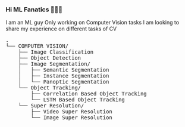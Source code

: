 ### Hi ML Fanatics 👋👋👋

<!--
**pentanol2/pentanol2** is a ✨ _special_ ✨ repository because its `README.md` (this file) appears on your GitHub profile.

Here are some ideas to get you started:

- 🔭 I’m currently working on ...
- 🌱 I’m currently learning ...
- 👯 I’m looking to collaborate on ...
- 🤔 I’m looking for help with ...
- 💬 Ask me about ...
- 📫 How to reach me: ...
- 😄 Pronouns: ...
- ⚡ Fun fact: ...
-->
I am an ML guy
Only working on Computer Vision tasks
I am looking to share my experience on different tasks of CV

<!-- 
I work on CV -- Image Classification<br>
             -- Object Detection<br>
             -- Image Segmentation -- Semantic Segmentation<br>
                                  -- Instance Segmentation<br>
                                  -- Panoptic Segmentation<br>
             -- Object Tracking
 -->
 
<pre>
.
└── COMPUTER VISION/
    ├── Image Classification
    ├── Object Detection
    ├── Image Segmentation/
    │   ├── Semantic Segmentation
    │   ├── Instance Segmentation
    │   └── Panoptic Segmentation
    └── Object Tracking/
        ├── Correlation Based Object Tracking
        └── LSTM Based Object Tracking
    └── Super Resolution/
        ├── Video Super Resolution
        └── Image Super Resolution
</pre>
